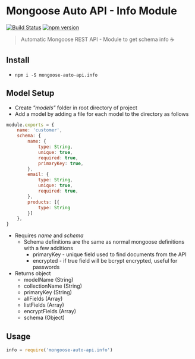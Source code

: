# Mongoose Auto API - Info Module
[![Build Status](https://travis-ci.org/edmundpf/mongoose-auto-api-info.svg?branch=master)](https://travis-ci.org/edmundpf/mongoose-auto-api-info)
[![npm version](https://badge.fury.io/js/mongoose-auto-api.info.svg)](https://badge.fury.io/js/mongoose-auto-api.info)
> Automatic Mongoose REST API - Module to get schema info ☕

## Install
* `npm i -S mongoose-auto-api.info`

## Model Setup
* Create *"models"* folder in root directory of project
* Add a model by adding a file for each model to the directory as follows
``` javascript
module.exports = {
	name: 'customer',
	schema: {
		name: {
			type: String,
			unique: true,
			required: true,
			primaryKey: true,
		},
		email: {
			type: String,
			unique: true,
			required: true,
		},
		products: [{
			type: String
		}]
	},
}
```
* Requires *name* and *schema*
	* Schema definitions are the same as normal mongoose definitions with a few additions
		* primaryKey - unique field used to find documents from the API
		* encrypted - if true field will be bcrypt encrypted, useful for passwords
* Returns object
	* modelName (String)
	* collectionName (String)
	* primaryKey (String)
	* allFields (Array)
	* listFields (Array)
	* encryptFields (Array)
	* schema (Object)

## Usage
``` javascript
info = require('mongoose-auto-api.info')
```

